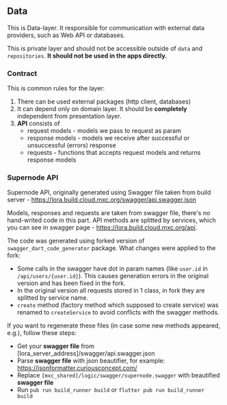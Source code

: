## Data 

This is Data-layer. It responsible for communication with external data providers, such as Web API or databases.

This is private layer and should not be accessible outside of `data` and `repositories`. **It should not be used in the apps directly.**

### Contract

This is common rules for the layer:
1. There can be used external packages (http client, databases)
2. It can depend only on domain layer. It should be **completely** independent from presentation layer.
3. **API** consists of 
   * request models - models we pass to request as param
   * response models - models we receive after successful or unsuccessful (errors) response
   * requests - functions that accepts request models and returns response models

### Supernode API

Supernode API, originally generated using Swagger file taken from build server - https://lora.build.cloud.mxc.org/swagger/api.swagger.json

Models, responses and requests are taken from swagger file, there's no hand-writed code in this part. API methods are splitted by services, which you can see in swagger page - https://lora.build.cloud.mxc.org/api.  

The code was generated using forked version of `swagger_dart_code_generator` package.
What changes were applied to the fork:
* Some calls in the swagger have dot in param names (like `user.id` in `/api/users/{user.id}`). This causes generation errors in the original version and has been fixed in the fork.
* In the original version all requests stored in 1 class, in fork they are splitted by service name.
* `create` method (factory method which supposed to create service) was renamed to `createService` to avoid conflicts with the swagger methods.

If you want to regenerate these files (in case some new methods appeared, e.g.), follow these steps:
* Get your **swagger file** from [lora_server_address]/swagger/api.swagger.json
* Parse **swagger file** with json beautifier, for example: https://jsonformatter.curiousconcept.com/
* Replace `[mxc_shared]/logic/swagger/supernode.swagger` with beautified **swagger file**
* Run `pub run build_runner build` or `flutter pub run build_runner build` 